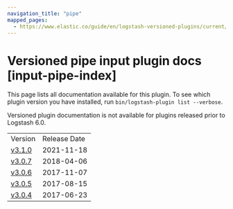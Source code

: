 ```yaml
---
navigation_title: "pipe"
mapped_pages:
  - https://www.elastic.co/guide/en/logstash-versioned-plugins/current/input-pipe-index.html
---
```


# Versioned pipe input plugin docs [input-pipe-index]

This page lists all documentation available for this plugin. To see which plugin version you have installed, run `bin/logstash-plugin list --verbose`.

Versioned plugin documentation is not available for plugins released prior to Logstash 6.0.

| | |
| :- | :- |
| Version | Release Date |
| [v3.1.0](v3-1-0-plugins-inputs-pipe.md) | 2021-11-18 |
| [v3.0.7](v3-0-7-plugins-inputs-pipe.md) | 2018-04-06 |
| [v3.0.6](v3-0-6-plugins-inputs-pipe.md) | 2017-11-07 |
| [v3.0.5](v3-0-5-plugins-inputs-pipe.md) | 2017-08-15 |
| [v3.0.4](v3-0-4-plugins-inputs-pipe.md) | 2017-06-23 |
